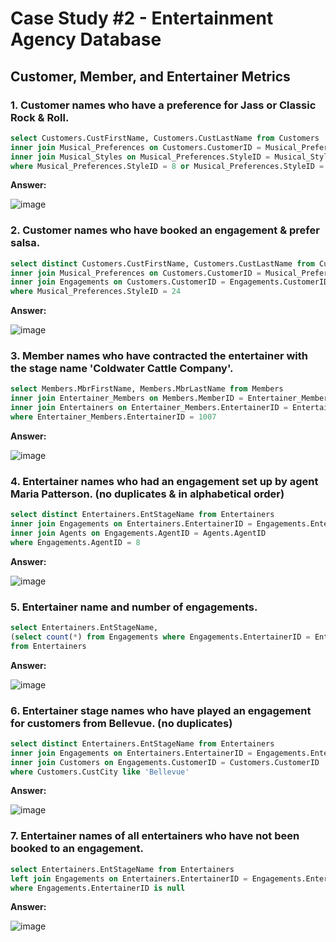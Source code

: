 # Case Study #2 - Entertainment Agency Database

## Customer, Member, and Entertainer Metrics

### 1. Customer names who have a preference for Jass or Classic Rock & Roll.

````sql
select Customers.CustFirstName, Customers.CustLastName from Customers
inner join Musical_Preferences on Customers.CustomerID = Musical_Preferences.CustomerID
inner join Musical_Styles on Musical_Preferences.StyleID = Musical_Styles.StyleID
where Musical_Preferences.StyleID = 8 or Musical_Preferences.StyleID = 15
````

**Answer:**

![image](https://github.com/alexvwashington/SQL-Queries/assets/165182969/9690dc6f-5aa9-4d6b-869b-f32bc98c9266)

### 2. Customer names who have booked an engagement & prefer salsa.

````sql
select distinct Customers.CustFirstName, Customers.CustLastName from Customers
inner join Musical_Preferences on Customers.CustomerID = Musical_Preferences.CustomerID
inner join Engagements on Customers.CustomerID = Engagements.CustomerID
where Musical_Preferences.StyleID = 24 
````

**Answer:**

![image](https://github.com/alexvwashington/SQL-Queries/assets/165182969/e0476971-cfab-4737-a51c-709e99f8d282)

### 3. Member names who have contracted the entertainer with the stage name 'Coldwater Cattle Company'.

````sql
select Members.MbrFirstName, Members.MbrLastName from Members
inner join Entertainer_Members on Members.MemberID = Entertainer_Members.MemberID
inner join Entertainers on Entertainer_Members.EntertainerID = Entertainers.EntertainerID
where Entertainer_Members.EntertainerID = 1007
````

**Answer:**

![image](https://github.com/alexvwashington/SQL-Queries/assets/165182969/ebfde2eb-f393-4725-8ac3-b4cefe18f800)

### 4. Entertainer names who had an engagement set up by agent Maria Patterson. (no duplicates & in alphabetical order)

````sql
select distinct Entertainers.EntStageName from Entertainers
inner join Engagements on Entertainers.EntertainerID = Engagements.EntertainerID
inner join Agents on Engagements.AgentID = Agents.AgentID
where Engagements.AgentID = 8
````

**Answer:**

![image](https://github.com/alexvwashington/SQL-Queries/assets/165182969/700b10af-f21a-4389-bf99-0411f767ebcf)

### 5. Entertainer name and number of engagements.

````sql
select Entertainers.EntStageName, 
(select count(*) from Engagements where Engagements.EntertainerID = Entertainers.EntertainerID) as 'entertainers engagements'
from Entertainers
````

**Answer:**

![image](https://github.com/alexvwashington/SQL-Queries/assets/165182969/220f00c4-a5ba-492d-ab4f-2d18d2bd7b09)

### 6. Entertainer stage names who have played an engagement for customers from Bellevue. (no duplicates)

````sql
select distinct Entertainers.EntStageName from Entertainers
inner join Engagements on Entertainers.EntertainerID = Engagements.EntertainerID
inner join Customers on Engagements.CustomerID = Customers.CustomerID
where Customers.CustCity like 'Bellevue'
````

**Answer:**

![image](https://github.com/alexvwashington/SQL-Queries/assets/165182969/b16a7d0a-754e-4b34-8847-a0b18d2c713b)

### 7. Entertainer names of all entertainers who have not been booked to an engagement.

````sql
select Entertainers.EntStageName from Entertainers
left join Engagements on Entertainers.EntertainerID = Engagements.EntertainerID
where Engagements.EntertainerID is null 
````

**Answer:**

![image](https://github.com/alexvwashington/SQL-Queries/assets/165182969/17dccaaf-34e7-45f9-a235-7b622d1a0cba)
